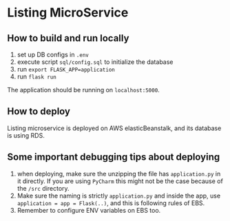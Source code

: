 # Listing MicroService

## How to build and run locally
1. set up DB configs in `.env`
1. execute script `sql/config.sql` to initialize the database
2. run `export FLASK_APP=application`
3. run `flask run`

The application should be running on `localhost:5000`.

## How to deploy
Listing microservice is deployed on AWS elasticBeanstalk, and its database is using RDS.

## Some important debugging tips about deploying
1. when deploying, make sure the unzipping the file has `application.py` in it directly. If you are using `PyCharm` this might not be the case because of the `/src` directory.
2. Make sure the naming is strictly `application.py` and inside the app, use `application = app = Flask(..)`, and this is following rules of EBS.
3. Remember to configure ENV variables on EBS too.


